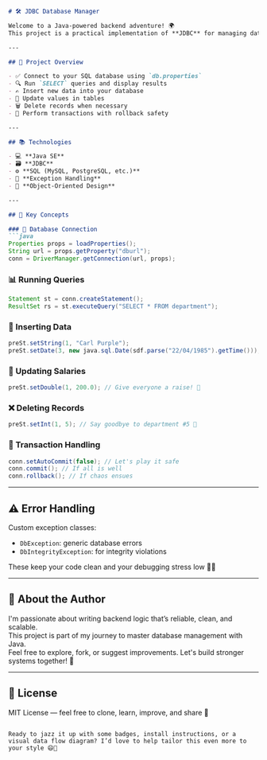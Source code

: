 ```markdown
# 🛠️ JDBC Database Manager

Welcome to a Java-powered backend adventure! 🌍  
This project is a practical implementation of **JDBC** for managing database connections, running SQL operations, and handling exceptions with style (and a few well-placed `try-catch` blocks). Built for learning and expanding backend skills while keeping your data secure and your sanity intact!

---

## 📂 Project Overview

- ✅ Connect to your SQL database using `db.properties`
- 🔍 Run `SELECT` queries and display results
- ✍️ Insert new data into your database
- 🧾 Update values in tables
- 🗑️ Delete records when necessary
- 🔄 Perform transactions with rollback safety

---

## 📚 Technologies

- 💻 **Java SE**
- 🗃️ **JDBC**
- ⚙️ **SQL (MySQL, PostgreSQL, etc.)**
- 🧩 **Exception Handling**
- 🧠 **Object-Oriented Design**

---

## 🧠 Key Concepts

### 📡 Database Connection
```java
Properties props = loadProperties();
String url = props.getProperty("dburl");
conn = DriverManager.getConnection(url, props);
```

### 📊 Running Queries
```java
Statement st = conn.createStatement();
ResultSet rs = st.executeQuery("SELECT * FROM department");
```

### 📝 Inserting Data
```java
preSt.setString(1, "Carl Purple");
preSt.setDate(3, new java.sql.Date(sdf.parse("22/04/1985").getTime()));
```

### 💸 Updating Salaries
```java
preSt.setDouble(1, 200.0); // Give everyone a raise! 🎉
```

### ❌ Deleting Records
```java
preSt.setInt(1, 5); // Say goodbye to department #5 👋
```

### 🔄 Transaction Handling
```java
conn.setAutoCommit(false); // Let's play it safe
conn.commit(); // If all is well
conn.rollback(); // If chaos ensues
```

---

## ⚠️ Error Handling

Custom exception classes:
- `DbException`: generic database errors
- `DbIntegrityException`: for integrity violations

These keep your code clean and your debugging stress low 💆‍♂️

---

## 🙋 About the Author

I'm passionate about writing backend logic that’s reliable, clean, and scalable.  
This project is part of my journey to master database management with Java.  
Feel free to explore, fork, or suggest improvements. Let's build stronger systems together! 🚀

---

## 📄 License

MIT License — feel free to clone, learn, improve, and share 💚

```

Ready to jazz it up with some badges, install instructions, or a visual data flow diagram? I’d love to help tailor this even more to your style 😄📘
```
